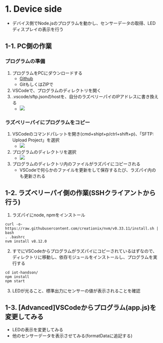 # 1. Device side

* デバイス側でNode.jsのプログラムを動かし、センサーデータの取得、LEDディスプレイの表示を行う

## 1-1. PC側の作業

### プログラムの準備
1. プログラムをPCにダウンロードする
	* [Github](https://github.com/sakkuru/SenseHat-DeviceSDK-app)
	* GitもしくはZIPで
1. VSCodeで、プログラムのディレクトリを開く
1. .vscode/sftp.jsonのhostを、自分のラズベリーパイのIPアドレスに書き換える
	* ![](https://user-images.githubusercontent.com/2181352/46925834-21157d00-d069-11e8-92ef-a70c96132803.png)

### ラズベリーパイにプログラムをコピー

1. VSCodeのコマンドパレットを開き(cmd+shipt+p/ctrl+shift+p)、「SFTP: Upload Project」を選択
	* ![](https://user-images.githubusercontent.com/2181352/46925835-21157d00-d069-11e8-9551-afa29d614752.png)
1. プログラムのディレクトリを選択
	* ![](https://user-images.githubusercontent.com/2181352/46925836-21ae1380-d069-11e8-97c7-2038f7ded34f.png)
1. プログラムのディレクトリ内のファイルがラズパイにコピーされる
	* VSCodeで何らかのファイルを更新をして保存するたび、ラズパイ内のも更新される

## 1-2. ラズベリーパイ側の作業(SSHクライアントから行う)

1. ラズパイにnode, npmをインストール

```
curl -o- https://raw.githubusercontent.com/creationix/nvm/v0.33.11/install.sh | bash
. .bashrc
nvm install v8.12.0
```


2. すでにVSCodeからプログラムがラズパイにコピーされているはずなので、ディレクトリに移動し、依存モジュールをインストールし、プログラムを実行する

```
cd iot-handson/
npm install
npm start
```

3. LEDが光ること、標準出力にセンサーの値が表示されることを確認


## 1-3. [Advanced]VSCodeからプログラム(app.js)を変更してみる
* LEDの表示を変更してみる
* 他のセンサーデータを表示させてみる(formatDataに追記する)

